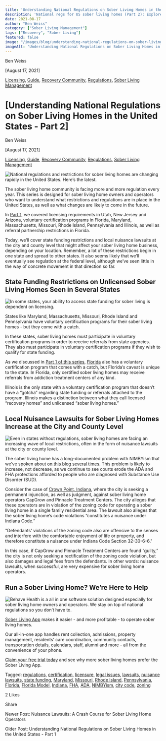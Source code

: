```yaml
---
title: 'Understanding National Regulations on Sober Living Homes in the United States - Part 2'
description: 'National regs for US sober living homes (Part 2): Explore federal laws & compliance details (Aug 2021). From the Sober Living App blog.'
date: 2021-08-17
author: "Ben Weiss"
category: ["Sober Living Management"]
tags: ["Recovery", "Sober Living"]
featured: false
image: "/images/blog/understanding-national-regulations-on-sober-living-homes-in-the-united-states-part-2/Screen_Shot_2021-08-11_at_5.27.26_PM.png"
imageAlt: 'Understanding National Regulations on Sober Living Homes in the United States - Part 2'
---
```


Ben Weiss

[August 17, 2021]

[Licensing](/sober-living-app-blog/category/Licensing), [Guide](/sober-living-app-blog/category/Guide), [Recovery Community](/sober-living-app-blog/category/Recovery+Community), [Regulations](/sober-living-app-blog/category/Regulations), [Sober Living Management](/sober-living-app-blog/category/Sober+Living+Management)

#  [Understanding National Regulations on Sober Living Homes in the United States - Part 2]

Ben Weiss

[August 17, 2021]

[Licensing](/sober-living-app-blog/category/Licensing), [Guide](/sober-living-app-blog/category/Guide), [Recovery Community](/sober-living-app-blog/category/Recovery+Community), [Regulations](/sober-living-app-blog/category/Regulations), [Sober Living Management](/sober-living-app-blog/category/Sober+Living+Management)

![National regulations and restrictions for sober living homes are changing rapidly in the United States. Here’s the latest.](/images/blog/understanding-national-regulations-on-sober-living-homes-in-the-united-states-part-2/Screen_Shot_2021-08-11_at_5.24.53_PM.png)

The sober living home community is facing more and more regulation every year. This series is designed for sober living home owners and operators who want to understand what restrictions and regulations are in place in the United States, as well as what changes are likely to come in the future.

In [Part 1](https://soberlivingapp.com/sober-living-app-blog/2021/8/3/understanding-national-regulations-on-sober-living-homes-in-the-united-states-part-1), we covered licensing requirements in Utah, New Jersey and Arizona, voluntary certification programs in Florida, Maryland, Massachusetts, Missouri, Rhode Island, Pennsylvania and Illinois, as well as referral partnership restrictions in Florida. 

Today, we’ll cover state funding restrictions and local nuisance lawsuits at the city and county level that might affect your sober living home business, depending on your location. Remember, a lot of these restrictions begin in one state and spread to other states. It also seems likely that we’ll eventually see regulation at the federal level, although we’ve seen little in the way of concrete movement in that direction so far. 

## State Funding Restrictions on Unlicensed Sober Living Homes Seen in Several States 

![In some states, your ability to access state funding for sober living is dependent on licensing.](/images/blog/understanding-national-regulations-on-sober-living-homes-in-the-united-states-part-2/Screen_Shot_2021-08-11_at_5.26.11_PM.png)

States like Maryland, Massachusetts, Missouri, Rhode Island and Pennsylvania have voluntary certification programs for their sober living homes - but they come with a catch.

In these states, sober living homes must participate in voluntary certification programs in order to receive referrals from state agencies. They also must participate in voluntary certification programs if they wish to qualify for state funding. 

As we discussed in [Part 1 of this series](https://soberlivingapp.com/sober-living-app-blog/2021/8/3/understanding-national-regulations-on-sober-living-homes-in-the-united-states-part-1), [Florida](https://soberlivingapp.com/sober-living-app-blog/2021/5/18/considering-opening-a-sober-living-home-in-florida-heres-how) also has a voluntary certification program that comes with a catch, but Florida’s caveat is unique to the state. In Florida, only certified sober living homes may receive referrals from addiction treatment centers of any kind. 

Illinois is the only state with a voluntary certification program that doesn’t have a “gotcha” regarding state funding or referrals attached to the program. Illinois makes a distinction between what they call licensed “recovery homes” and unlicensed “sober living homes.” 

## Local Nuisance Lawsuits for Sober Living Homes Increase at the City and County Level

![Even in states without regulations, sober living homes are facing an increasing wave of local restrictions, often in the form of nuisance lawsuits at the city or county level.](/images/blog/understanding-national-regulations-on-sober-living-homes-in-the-united-states-part-2/Screen_Shot_2021-08-11_at_5.26.54_PM.png)

The sober living home has a long-documented problem with NIMBYism that we’ve spoken about [on this blog several times](https://soberlivingapp.com/sober-living-app-blog/2019/11/19/dealing-with-nimbys-at-your-sober-living-housenbsp). This problem is likely to increase, not decrease, as we continue to see courts erode the ADA and FHA protections afforded to people who are diagnosed with Substance Use Disorder (SUD). 

Consider the case of [Crown Point, Indiana](https://www.nwitimes.com/news/halfway-house-amid-crown-point-family-homes-angers-residents-prompts-city-lawsuit/article_3f3eb707-5ca0-5949-96e1-ab986d74d4ab.html), where the city is seeking a permanent injunction, as well as judgment, against sober living home operators CapGrow and Pinnacle Treatment Centers. The city alleges that these operators are in violation of the zoning code for operating a sober living home in a single family residential area. The lawsuit also alleges that the sober living home’s code violations “constitutes a nuisance under Indiana Code.” 

"Defendants' violations of the zoning code also are offensive to the senses and interfere with the comfortable enjoyment of life or property, and therefore constitute a nuisance under Indiana Code Section 32-30-6-6."

In this case, if CapGrow and Pinnacle Treatment Centers are found “guilty,” the city is not only seeking a rectification of the zoning code violation, but also damages and legal fees from the defendants. In other words: nuisance lawsuits, when successful, are very expensive for sober living home operators.

## Run a Sober Living Home? We’re Here to Help 

![Behave Health is a all in one software solution designed especially for sober living home owners and operators. We stay on top of national regulations so you don’t have to.](/images/blog/understanding-national-regulations-on-sober-living-homes-in-the-united-states-part-2/Screen_Shot_2021-08-11_at_5.27.26_PM.png)

[Sober Living App](/) makes it easier - and more profitable - to operate sober living homes. 

Our all-in-one app handles rent collection, admissions, property management, residents’ care coordination, community contacts, transportation details, calendars, staff, alumni and more - all from the convenience of your phone. 

[Claim your free trial today](https://behavehealth.com/get-started) and see why more sober living homes prefer the Sober Living App.

Tagged: [regulations](/sober-living-app-blog/tag/regulations), [certification](/sober-living-app-blog/tag/certification), [licensure](/sober-living-app-blog/tag/licensure), [legal issues](/sober-living-app-blog/tag/legal+issues), [lawsuits](https://soberlivingapp.com/sober-living-app-blog/tag/lawsuits), [nuisance lawsuits](https://soberlivingapp.com/sober-living-app-blog/tag/nuisance+lawsuits), [state funding](/sober-living-app-blog/tag/state+funding), [Maryland](/sober-living-app-blog/tag/Maryland), [Missouri](/sober-living-app-blog/tag/Missouri), [Rhode Island](/sober-living-app-blog/tag/Rhode+Island), [Pennsylvania](/sober-living-app-blog/tag/Pennsylvania), [Florida](/sober-living-app-blog/tag/Florida), [Florida Model](https://soberlivingapp.com/sober-living-app-blog/tag/Florida+Model), [Indiana](/sober-living-app-blog/tag/Indiana), [FHA](https://soberlivingapp.com/sober-living-app-blog/tag/FHA), [ADA](https://soberlivingapp.com/sober-living-app-blog/tag/ADA), [NIMBYism](/sober-living-app-blog/tag/NIMBYism), [city code](/sober-living-app-blog/tag/city+code), [zoning](/sober-living-app-blog/tag/zoning)

2 Likes

Share

Newer Post: Nuisance Lawsuits: A Crash Course for Sober Living Home Operators

Older Post: Understanding National Regulations on Sober Living Homes in the United States - Part 1